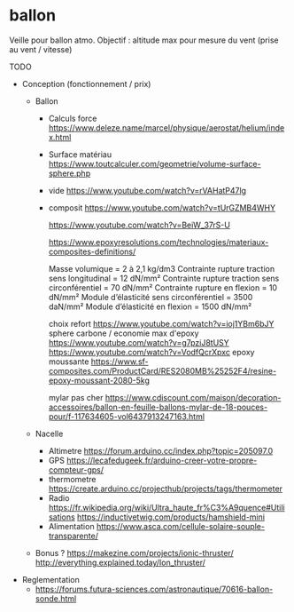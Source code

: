 # ballon
Veille pour ballon atmo. Objectif : altitude max pour mesure du vent (prise au vent / vitesse)

TODO
+ Conception (fonctionnement / prix)
  + Ballon
    - Calculs force https://www.deleze.name/marcel/physique/aerostat/helium/index.html
    - Surface matériau https://www.toutcalculer.com/geometrie/volume-surface-sphere.php
    - vide https://www.youtube.com/watch?v=rVAHatP47lg
    - composit https://www.youtube.com/watch?v=tUrGZMB4WHY
      
      https://www.youtube.com/watch?v=BeiW_37rS-U

    
      https://www.epoxyresolutions.com/technologies/materiaux-composites-definitions/
      
      Masse volumique = 2 à 2,1 kg/dm3
Contrainte rupture traction sens longitudinal = 12 dN/mm²
Contrainte rupture traction sens circonférentiel = 70 dN/mm²
Contrainte rupture en flexion = 10 dN/mm²
Module d’élasticité sens circonférentiel = 3500 daN/mm²
Module d’élasticité en flexion = 1500 dN/mm²

      choix refort https://www.youtube.com/watch?v=ioj1YBm6bJY
      sphere carbone / economie max d'epoxy https://www.youtube.com/watch?v=g7pziJ8tUSY https://www.youtube.com/watch?v=VodfQcrXpxc
      epoxy moussante https://www.sf-composites.com/ProductCard/RES2080MB%25252F4/resine-epoxy-moussant-2080-5kg
      
      mylar pas cher https://www.cdiscount.com/maison/decoration-accessoires/ballon-en-feuille-ballons-mylar-de-18-pouces-pour/f-117634605-vol6437913247163.html
  + Nacelle
    - Altimetre https://forum.arduino.cc/index.php?topic=205097.0
    - GPS https://lecafedugeek.fr/arduino-creer-votre-propre-compteur-gps/
    - thermometre https://create.arduino.cc/projecthub/projects/tags/thermometer
    - Radio 
      https://fr.wikipedia.org/wiki/Ultra_haute_fr%C3%A9quence#Utilisations
      https://inductivetwig.com/products/hamshield-mini
    - Alimentation https://www.asca.com/cellule-solaire-souple-transparente/
  
  + Bonus ? https://makezine.com/projects/ionic-thruster/
    http://everything.explained.today/Ion_thruster/
+ Reglementation
  - https://forums.futura-sciences.com/astronautique/70616-ballon-sonde.html
